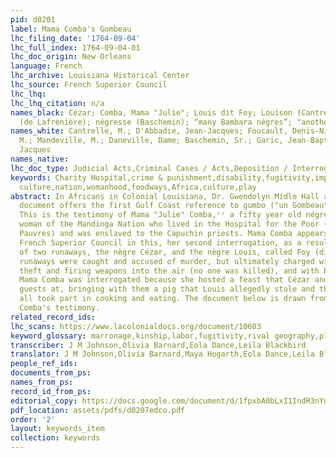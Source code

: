 ```yaml
---
pid: d0201
label: Mama Comba's Gombeau
lhc_filing_date: '1764-09-04'
lhc_full_index: 1764-09-04-01
lhc_doc_origin: New Orleans
language: French
lhc_archive: Louisiana Historical Center
lhc_source: French Superior Council
lhc_lhq:
lhc_lhq_citation: n/a
names_black: Cézar; Comba, Mama "Julie"; Louis dit Foy; Louison (Cantrelle); Fatima
  (de Lafrenière); négresse (Baschemin); “many Bambara nègres”; "another négresse"
names_white: Cantrelle, M.; D'Abbadie, Jean-Jacques; Foucault, Denis-Nicolas; de Lafrenière,
  M.; Mandeville, M.; Daneville, Dame; Baschemin, Sr.; Garic, Jean-Baptiste; Fazende,
  Jacques
names_native:
lhc_doc_type: Judicial Acts,Criminal Cases / Acts,Deposition / Interrogation / Testimony
keywords: Charity Hospital,crime & punishment,disability,fugitivity,imprisonment,kinship,marronage,material
  culture,nation,womanhood,foodways,Africa,culture,play
abstract: In Africans in Colonial Louisiana, Dr. Gwendolyn Midlo Hall argues this
  document offers the first Gulf Coast reference to gumbo ("un Gombeau") in the archive.ⁱ
  This is the testimony of Mama "Julie" Comba,ⁱⁱ a fifty year old négresse, an African
  woman of the Mandinga Nation who lived in the Hospital for the Poor (L'Hôpital des
  Pauvres) and was enslaved to the Capuchin priests. Mama Comba appears before the
  French Superior Council in this, her second interrogation, as a result of the arrest
  of two runaways, the nègre Cézar, and the nègre Louis, called Foy (dit Foÿ). The
  runaways were caught and accused of murder, but ultimately charged with public drunkenness,
  theft and firing weapons into the air (no one was killed), and with being fugitives.
  Mama Comba was interrogated because she hosted a feast that Cézar and Louis were
  guests at, bringing with them a pig that Louis allegedly stole and that the guests
  all took part in cooking and eating. The document below is drawn from part of Mama
  Comba's testimony.
related_record_ids:
lhc_scans: https://www.lacolonialdocs.org/document/10603
keyword_glossary: marronage,kinship,labor,fugitivity,rival geography,play
transcriber: J M Johnson,Olivia Barnard,Eola Dance,Leila Blackbird
translator: J M Johnson,Olivia Barnard,Maya Hogarth,Eola Dance,Leila Blackbird
people_ref_ids:
documents_from_ps:
names_from_ps:
record_id_from_ps:
editorial_copy: https://docs.google.com/document/d/1fpxbA0bLxI1IndR3nYqmkMoXhvCUpGL8-RhN4KO1i1A/edit
pdf_location: assets/pdfs/d0207edco.pdf
order: '2'
layout: keywords_item
collection: keywords
---
```

